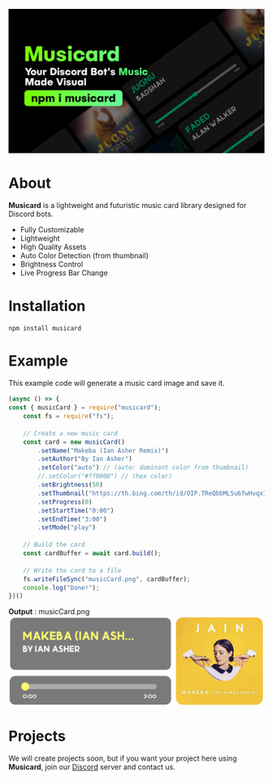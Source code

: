 ![enter image description here](https://raw.githubusercontent.com/A3PIRE/musicard/main/assets/musicard.jpg)
# About
**Musicard** is a lightweight and futuristic music card library designed for Discord bots.

- Fully Customizable
- Lightweight
- High Quality Assets
- Auto Color Detection (from thumbnail)
- Brightness Control
- Live Progress Bar Change

# Installation
```
npm install musicard
```

# Example
This example code will generate a music card image and save it.
```js
(async () => {
const { musicCard } = require("musicard");
    const fs = require("fs");

    // Create a new music card
    const card = new musicCard()
        .setName("Makeba (Ian Asher Remix)")
        .setAuthor("By Ian Asher")
        .setColor("auto") // (auto: dominant color from thumbnail)
        //.setColor("#ff0000") // (hex color)
        .setBrightness(50)
        .setThumbnail("https://th.bing.com/th/id/OIP.TReQbbMLSu6fwHvqxIUS0gHaHa?pid=ImgDet&rs=1")
        .setProgress(0)
        .setStartTime("0:00")
        .setEndTime("3:00")
        .setMode("play")

    // Build the card
    const cardBuffer = await card.build();

    // Write the card to a file
    fs.writeFileSync("musicCard.png", cardBuffer);
    console.log("Done!");
})()
```
**Output** : musicCard.png
![output](https://raw.githubusercontent.com/A3PIRE/musicard/main/assets/example.png)

# Projects
We will create projects soon, but if you want your project here using **Musicard**, join our [Discord](https://discord.gg/TvjrWtEuyP) server and contact us.
